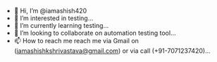 - 👋 Hi, I’m @iamashish420
- 👀 I’m interested in testing...
- 🌱 I’m currently learning testing...
- 💞️ I’m looking to collaborate on automation testing tool...
- 📫 How to reach me reach me via Gmail on (iamashishkshrivastava@gmail.com) or via call (+91-7071237420)...

<!---
iamashish420/iamashish420 is a ✨ special ✨ repository because its `README.md` (this file) appears on your GitHub profile.
You can click the Preview link to take a look at your changes.
--->
